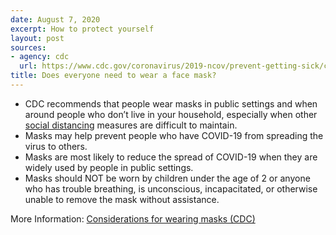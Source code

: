 ```yaml
---
date: August 7, 2020
excerpt: How to protect yourself
layout: post
sources:
- agency: cdc
  url: https://www.cdc.gov/coronavirus/2019-ncov/prevent-getting-sick/cloth-face-cover-guidance.html
title: Does everyone need to wear a face mask?
---
```


- CDC recommends that people wear masks in public settings and when around people who don’t live in your household, especially when other [social distancing](https://www.cdc.gov/coronavirus/2019-ncov/prevent-getting-sick/social-distancing.html) measures are difficult to maintain.
- Masks may help prevent people who have COVID-19 from spreading the virus to others.
- Masks are most likely to reduce the spread of COVID-19 when they are widely used by people in public settings.
- Masks should NOT be worn by children under the age of 2 or anyone who has trouble breathing, is unconscious, incapacitated, or otherwise unable to remove the mask without assistance.

More Information: [Considerations for wearing masks (CDC)](https://www.cdc.gov/coronavirus/2019-ncov/prevent-getting-sick/cloth-face-cover-guidance.html)
